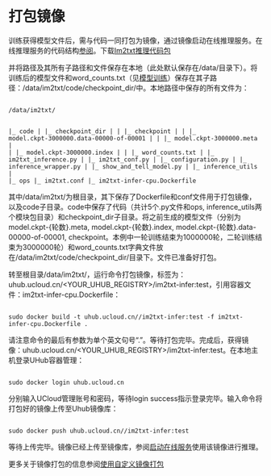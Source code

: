 

# 打包镜像

训练获得模型文件后，需与代码一同打包为镜像，通过镜像启动在线推理服务。在线推理服务的代码结构[参阅](uai-train/set-up/tf-mnist/coding)。下载[Im2txt推理代码包](https://github.com/ucloud/uai-sdk/tree/master/examples/tensorflow/inference/im2txt)

并将路径及其所有子路径和文件保存在本地（此处默认保存在/data/目录下）。将训练后的模型文件和word\_counts.txt（见[模型训练](uai-train/cases/im2txt/train)）保存在其子路径：/data/im2txt/code/checkpoint_dir/中。本地路径中保存的所有文件为：

<code>
/data/im2txt/

|_ code
|  |_ checkpoint_dir
|  |  |_ checkpoint
|  |  |_ model.ckpt-3000000.data-00000-of-00001
|  |  |_ model.ckpt-3000000.meta
|  |  |_ model.ckpt-3000000.index
|  |  |_ word_counts.txt
|  |_ im2txt_inference.py
|  |_ im2txt_conf.py
|  |_ configuration.py
|  |_ inference_wrapper.py
|  |_ show_and_tell_model.py
|  |_ inference_utils
|  |_ ops
|_ im2txt.conf
|_ im2txt-infer-cpu.Dockerfile
</code>

其中/data/im2txt/为根目录，其下保存了Dockerfile和conf文件用于打包镜像，以及code子目录。code中保存了代码（共计5个.py文件和ops, inference\_utils两个模块包目录）和checkpoint\_dir子目录。将之前生成的模型文件（分别为model.ckpt-{轮数}.meta, model.ckpt-{轮数}.index, model.ckpt-{轮数}.data-00000-of-00001, checkpoint。本例中一轮训练结束为1000000轮，二轮训练结束为3000000轮）和word_counts.txt字典文件放在/data/im2txt/code/checkpoint\_dir/目录下。文件已准备好打包。

转至根目录/data/im2txt/，运行命令打包镜像，标签为：uhub.ucloud.cn/<YOUR\_UHUB\_REGISTRY>/im2txt-infer:test，引用容器文件：im2txt-infer-cpu.Dockerfile：

<code>
sudo docker build -t uhub.ucloud.cn/<YOUR_UHUB_REGISTRY>/im2txt-infer:test -f im2txt-infer-cpu.Dockerfile .
</code>

请注意命令的最后有参数为单个英文句号“.”。等待打包完毕。完成后，获得镜像：uhub.ucloud.cn/<YOUR\_UHUB\_REGISTRY>/im2txt-infer:test。在本地主机登录UHub容器管理：

<code>
sudo docker login uhub.ucloud.cn
</code>

分别输入UCloud管理账号和密码，等待login success指示登录完毕。输入命令将打包好的镜像上传至Uhub镜像库：

<code>
sudo docker push uhub.ucloud.cn/<YOUR_UHUB_REGISTRY>/im2txt-infer:test
</code>

等待上传完毕。镜像已经上传至镜像库，参阅[启动在线服务](uai-train/cases/retrain/infer)使用该镜像进行推理。

更多关于镜像打包的信息参阅[使用自定义镜像打包](uai-train/set-up/tf-mnist/self-pack)

